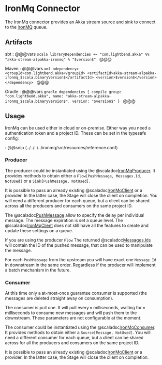 # IronMq Connector

The IronMq connector provides an Akka stream source and sink to connect to the [IronMQ](https://www.iron.io/platform/ironmq/) queue.

## Artifacts

sbt
:   @@@vars
    ```scala
    libraryDependencies += "com.lightbend.akka" %% "akka-stream-alpakka-ironmq" % "$version$"
    ```
    @@@

Maven
:   @@@vars
    ```xml
    <dependency>
      <groupId>com.lightbend.akka</groupId>
      <artifactId>akka-stream-alpakka-ironmq_$scala.binaryVersion$</artifactId>
      <version>$version$</version>
    </dependency>
    ```
    @@@

Gradle
:   @@@vars
    ```gradle
    dependencies {
      compile group: "com.lightbend.akka", name: "akka-stream-alpakka-ironmq_$scala.binaryVersion$", version: "$version$"
    }
    ```
    @@@

## Usage

IronMq can be used either in cloud or on-premise. Either way you need a authentication token and a project ID. These can
be set in the typesafe config:

: @@snip (../../../../ironmq/src/resources/reference.conf)

### Producer

The producer could be instantiated using the @scaladoc[IronMqProducer](akka.stream.alpakka.ironmq.scaladsl.IronMqProducer).
It provides methods to obtain either a `Flow[PushMessage, Messages.Id, NotUsed]` or a `Sink[PushMessage, NotUsed]`. 

It is possible to pass an already existing @scaladoc[IronMqClient](akka.stream.alpakka.ironmq.IronMqClient) or a provider. 
In the latter case, the Stage will close the client on completion. You will need a different producer for each queue, but
a client can be shared across all the producers and consumers on the same project ID.

The @scaladoc[PushMessage](akka.stream.alpakka.ironmq.PushMessage) allow to specify the delay per individual message. The
message expiration is set a queue level. The @scaladoc[IronMqClient](akka.stream.alpakka.ironmq.IronMqClient) does not 
still have all the features to create and update these settings on a queue.

If you are using the producer `Flow` The returned @scaladoc[Messages.Ids](akka.stream.alpakka.ironmq.Messages.Id) will 
contain the ID of the pushed message, that can be used to manipulate the message.

For each `PushMessage` from the upstream you will have exact one `Message.Id` in downstream in the same order. Regardless
if the producer will implement a batch mechanism in the future.

### Consumer

At this time only a at-most-once guarantee consumer is supported (the messages are deleted straight away on consumption). 

The consumer is pull one. It will pull every `n` milliseconds, waiting for `m` milliseconds to consume new messages and
will push them to the downstream. These parameters are not configurable at the moment.

The consumer could be instantiated using the @scaladoc[IronMqConsumer](akka.stream.alpakka.ironmq.scaladsl.IronMqConsumer). 
It provides methods to obtain either a `Source[Message, NotUsed]`. You will need a different consumer for each queue, but
a client can be shared across for all the producers and consumers on the same project ID.

It is possible to pass an already existing @scaladoc[IronMqClient](akka.stream.alpakka.ironmq.IronMqClient) or a provider. 
In the latter case, the Stage will close the client on completion.